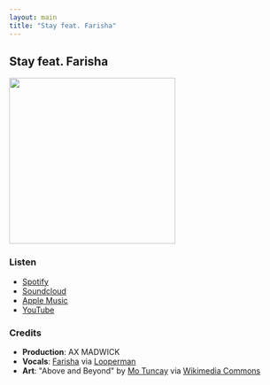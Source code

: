 ```yaml
---
layout: main
title: "Stay feat. Farisha"
---
```


## Stay feat. Farisha

<div class="track__art">
<img src="{{site.url}}/images/stay@1150x1200.jpg" width="300">
</div>
<div class="track__links">
	<h3>Listen</h3>
	<ul>
		<li><a href="https://open.spotify.com/album/5FmXK6yXJdwQYQ0SGBo034?si=D7CrTUEvS9-PsLAsfNbuhA">Spotify</a></li>
		<li><a href="https://soundcloud.com/ax-madwick/stay-feat-farisha">Soundcloud</a></li>
		<li><a href="https://music.apple.com/us/album/stay-feat-farisha-single/1713250746">Apple Music</a></li>
		<li><a href="https://youtu.be/fIu1_pzpYBk?si=VoS3RgHN9hfgkHuG">YouTube</a></li>
	</ul>
</div>

<h3>Credits</h3>
<ul>
	<li><strong>Production</strong>: AX MADWICK</li>
	<li><strong>Vocals</strong>: <a href="https://www.instagram.com/farishamusic/">Farisha</a> via <a href="https://www.looperman.com/acapellas/detail/6434/stay-acapella-120bpm-pop-acapella">Looperman</a></li>
	<li><strong>Art</strong>: "Above and Beyond" by <a href="https://www.instagram.com/paschamo/">Mo Tuncay</a> via <a href="https://commons.wikimedia.org/wiki/File:Above_1_(2).jpg">Wikimedia Commons</a></li>
</ul>